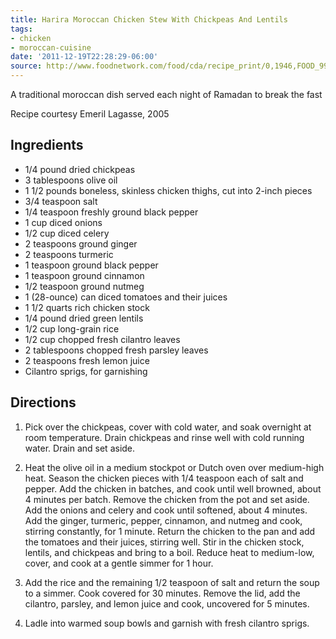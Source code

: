 ```yaml
---
title: Harira Moroccan Chicken Stew With Chickpeas And Lentils
tags:
- chicken
- moroccan-cuisine
date: '2011-12-19T22:28:29-06:00'
source: http://www.foodnetwork.com/food/cda/recipe_print/0,1946,FOOD_9936_31534_RECIPE-PRINT-FULL-PAGE-FORMATTER,00.html
---
```

A traditional moroccan dish served each night of Ramadan to break the fast

Recipe courtesy Emeril Lagasse, 2005

## Ingredients

* 1/4 pound dried chickpeas
* 3 tablespoons olive oil
* 1 1/2 pounds boneless, skinless chicken thighs, cut into 2-inch pieces
* 3/4 teaspoon salt
* 1/4 teaspoon freshly ground black pepper
* 1 cup diced onions
* 1/2 cup diced celery
* 2 teaspoons ground ginger
* 2 teaspoons turmeric
* 1 teaspoon ground black pepper
* 1 teaspoon ground cinnamon
* 1/2 teaspoon ground nutmeg
* 1 (28-ounce) can diced tomatoes and their juices
* 1 1/2 quarts rich chicken stock
* 1/4 pound dried green lentils
* 1/2 cup long-grain rice
* 1/2 cup chopped fresh cilantro leaves
* 2 tablespoons chopped fresh parsley leaves
* 2 teaspoons fresh lemon juice
* Cilantro sprigs, for garnishing


## Directions

1. Pick over the chickpeas, cover with cold water, and soak overnight at room temperature. Drain chickpeas and rinse well with cold running water. Drain and set aside.

1. Heat the olive oil in a medium stockpot or Dutch oven over medium-high heat. Season the chicken pieces with 1/4 teaspoon each of salt and pepper. Add the chicken in batches, and cook until well browned, about 4 minutes per batch. Remove the chicken from the pot and set aside. Add the onions and celery and cook until softened, about 4 minutes. Add the ginger, turmeric, pepper, cinnamon, and nutmeg and cook, stirring constantly, for 1 minute. Return the chicken to the pan and add the tomatoes and their juices, stirring well. Stir in the chicken stock, lentils, and chickpeas and bring to a boil. Reduce heat to medium-low, cover, and cook at a gentle simmer for 1 hour.

1. Add the rice and the remaining 1/2 teaspoon of salt and return the soup to a simmer. Cook covered for 30 minutes. Remove the lid, add the cilantro, parsley, and lemon juice and cook, uncovered for 5 minutes.

1. Ladle into warmed soup bowls and garnish with fresh cilantro sprigs. 

